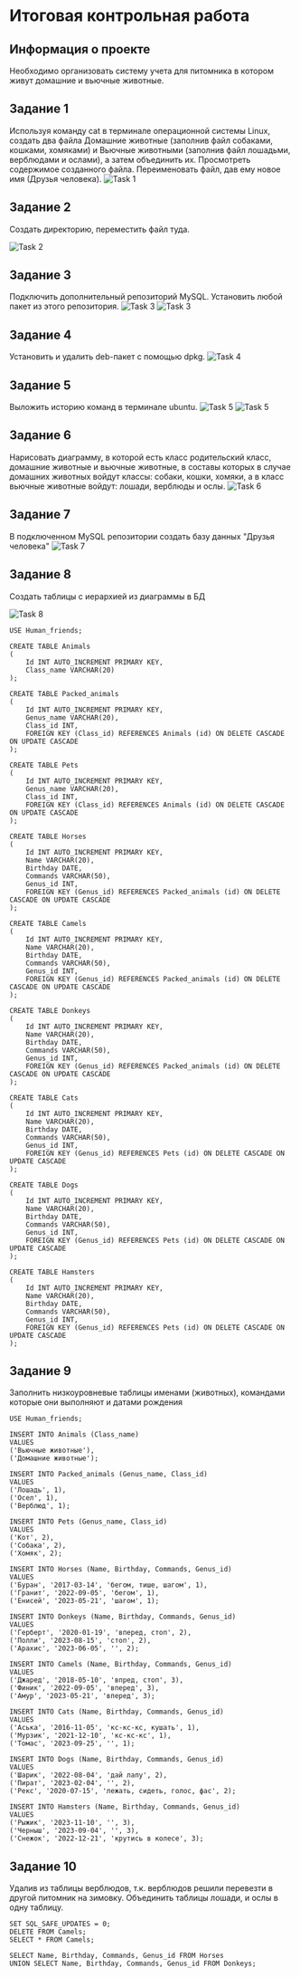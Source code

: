 # Итоговая контрольная работа

## Информация о проекте
Необходимо организовать систему учета для питомника в котором живут домашние и вьючные животные.

## Задание 1
Используя команду cat в терминале операционной системы Linux, создать два файла Домашние животные 
(заполнив файл собаками, кошками, хомяками) и Вьючные животными (заполнив файл лошадьми, верблюдами и
ослами), а затем объединить их. Просмотреть содержимое созданного файла. 
Переименовать файл, дав ему новое имя (Друзья человека).
![Task 1](https://github.com/dmitrbah/FInal_GeekBrains_Project/blob/master/Images/Task_1.png)

## Задание 2
Создать директорию, переместить файл туда.

![Task 2](https://github.com/dmitrbah/FInal_GeekBrains_Project/blob/master/Images/Task_2.png)

## Задание 3
Подключить дополнительный репозиторий MySQL. Установить любой пакет из этого репозитория.
![Task 3](https://github.com/dmitrbah/FInal_GeekBrains_Project/blob/master/Images/Task_3.1.png)
![Task 3](https://github.com/dmitrbah/FInal_GeekBrains_Project/blob/master/Images/Task_3.2.png)

## Задание 4
Установить и удалить deb-пакет с помощью dpkg.
![Task 4](https://github.com/dmitrbah/FInal_GeekBrains_Project/blob/master/Images/Task_4.png)

## Задание 5
Выложить историю команд в терминале ubuntu.
![Task 5](https://github.com/dmitrbah/FInal_GeekBrains_Project/blob/master/Images/Task_5.1.png)
![Task 5](https://github.com/dmitrbah/FInal_GeekBrains_Project/blob/master/Images/Task_5.2.png)

## Задание 6
Нарисовать диаграмму, в которой есть класс родительский класс, домашние животные и 
вьючные животные, в составы которых в случае домашних животных войдут классы: собаки, 
кошки, хомяки, а в класс вьючные животные войдут: лошади, верблюды и ослы.
![Task 6](https://github.com/dmitrbah/FInal_GeekBrains_Project/blob/master/Images/Task_6.png)

## Задание 7
В подключенном MySQL репозитории создать базу данных "Друзья человека"
![Task 7](https://github.com/dmitrbah/FInal_GeekBrains_Project/blob/master/Images/Task_7.png)

## Задание 8
Создать таблицы с иерархией из диаграммы в БД

![Task 8](https://github.com/dmitrbah/FInal_GeekBrains_Project/blob/master/Images/Task_8.png)
```
USE Human_friends;

CREATE TABLE Animals
(
	Id INT AUTO_INCREMENT PRIMARY KEY, 
	Class_name VARCHAR(20)
);

CREATE TABLE Packed_animals
(
	Id INT AUTO_INCREMENT PRIMARY KEY,
    Genus_name VARCHAR(20),
    Class_id INT,
    FOREIGN KEY (Class_id) REFERENCES Animals (id) ON DELETE CASCADE ON UPDATE CASCADE
);

CREATE TABLE Pets
(
	Id INT AUTO_INCREMENT PRIMARY KEY,
    Genus_name VARCHAR(20),
    Class_id INT,
    FOREIGN KEY (Class_id) REFERENCES Animals (id) ON DELETE CASCADE ON UPDATE CASCADE
);

CREATE TABLE Horses
(
	Id INT AUTO_INCREMENT PRIMARY KEY,
    Name VARCHAR(20),
    Birthday DATE,
    Commands VARCHAR(50),
    Genus_id INT,
    FOREIGN KEY (Genus_id) REFERENCES Packed_animals (id) ON DELETE CASCADE ON UPDATE CASCADE
);

CREATE TABLE Camels
(
	Id INT AUTO_INCREMENT PRIMARY KEY,
    Name VARCHAR(20),
    Birthday DATE,
    Commands VARCHAR(50),
    Genus_id INT,
    FOREIGN KEY (Genus_id) REFERENCES Packed_animals (id) ON DELETE CASCADE ON UPDATE CASCADE
);

CREATE TABLE Donkeys
(
	Id INT AUTO_INCREMENT PRIMARY KEY,
    Name VARCHAR(20),
    Birthday DATE,
    Commands VARCHAR(50),
    Genus_id INT,
    FOREIGN KEY (Genus_id) REFERENCES Packed_animals (id) ON DELETE CASCADE ON UPDATE CASCADE
);

CREATE TABLE Cats
(
	Id INT AUTO_INCREMENT PRIMARY KEY,
    Name VARCHAR(20),
    Birthday DATE,
    Commands VARCHAR(50),
    Genus_id INT,
    FOREIGN KEY (Genus_id) REFERENCES Pets (id) ON DELETE CASCADE ON UPDATE CASCADE
);

CREATE TABLE Dogs
(
	Id INT AUTO_INCREMENT PRIMARY KEY,
    Name VARCHAR(20),
    Birthday DATE,
    Commands VARCHAR(50),
    Genus_id INT,
    FOREIGN KEY (Genus_id) REFERENCES Pets (id) ON DELETE CASCADE ON UPDATE CASCADE
);

CREATE TABLE Hamsters
(
	Id INT AUTO_INCREMENT PRIMARY KEY,
    Name VARCHAR(20),
    Birthday DATE,
    Commands VARCHAR(50),
    Genus_id INT,
    FOREIGN KEY (Genus_id) REFERENCES Pets (id) ON DELETE CASCADE ON UPDATE CASCADE
);
```
## Задание 9
Заполнить низкоуровневые таблицы именами (животных), командами которые они выполняют и датами рождения
```
USE Human_friends;

INSERT INTO Animals (Class_name)
VALUES 
('Вьючные животные'),
('Домашние животные');

INSERT INTO Packed_animals (Genus_name, Class_id)
VALUES
('Лошадь', 1),
('Осел', 1),
('Верблюд', 1);

INSERT INTO Pets (Genus_name, Class_id)
VALUES
('Кот', 2),
('Собака', 2),
('Хомяк', 2);

INSERT INTO Horses (Name, Birthday, Commands, Genus_id)
VALUES
('Буран', '2017-03-14', 'бегом, тише, шагом', 1),
('Гранит', '2022-09-05', 'бегом', 1),
('Енисей', '2023-05-21', 'шагом', 1);

INSERT INTO Donkeys (Name, Birthday, Commands, Genus_id)
VALUES
('Герберт', '2020-01-19', 'вперед, стоп', 2),
('Полли', '2023-08-15', 'стоп', 2),
('Арахис', '2023-06-05', '', 2);

INSERT INTO Camels (Name, Birthday, Commands, Genus_id)
VALUES
('Джаред', '2018-05-10', 'впред, стоп', 3),
('Финик', '2022-09-05', 'вперед', 3),
('Амур', '2023-05-21', 'вперед', 3);

INSERT INTO Cats (Name, Birthday, Commands, Genus_id)
VALUES
('Аська', '2016-11-05', 'кс-кс-кс, кушать', 1),
('Мурзик', '2021-12-10', 'кс-кс-кс', 1),
('Томас', '2023-09-25', '', 1);

INSERT INTO Dogs (Name, Birthday, Commands, Genus_id)
VALUES
('Шарик', '2022-08-04', 'дай лапу', 2),
('Пират', '2023-02-04', '', 2),
('Рекс', '2020-07-15', 'лежать, сидеть, голос, фас', 2);

INSERT INTO Hamsters (Name, Birthday, Commands, Genus_id)
VALUES
('Рыжик', '2023-11-10', '', 3),
('Черныш', '2023-09-04', '', 3),
('Снежок', '2022-12-21', 'крутись в колесе', 3);
```

## Задание 10
Удалив из таблицы верблюдов, т.к. верблюдов решили перевезти в другой
питомник на зимовку. Объединить таблицы лошади, и ослы в одну таблицу.
```
SET SQL_SAFE_UPDATES = 0;
DELETE FROM Camels;
SELECT * FROM Camels;

SELECT Name, Birthday, Commands, Genus_id FROM Horses
UNION SELECT Name, Birthday, Commands, Genus_id FROM Donkeys;
```
